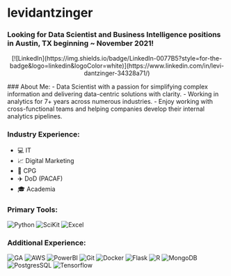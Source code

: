 # levidantzinger
### Looking for Data Scientist and Business Intelligence positions in Austin, TX beginning ~ November 2021!
<p align="center">
  [![LinkedIn](https://img.shields.io/badge/LinkedIn-0077B5?style=for-the-badge&logo=linkedin&logoColor=white)](https://www.linkedin.com/in/levi-dantzinger-34328a71/)
</p>
### About Me:
- Data Scientist with a passion for simplifying complex information and delivering data-centric solutions with clarity.
- Working in analytics for 7+ years across numerous industries.
- Enjoy working with cross-functional teams and helping companies develop their internal analytics pipelines.

### Industry Experience:
- :computer: IT
- :chart_with_upwards_trend: Digital Marketing
- :gift: CPG
- :airplane: DoD (PACAF)
- :mortar_board: Academia


### Primary Tools:
![Python](https://img.shields.io/badge/Python-FFD43B?style=for-the-badge&logo=python&logoColor=darkgreen) ![SciKit](https://img.shields.io/badge/scikit_learn-F7931E?style=for-the-badge&logo=scikit-learn&logoColor=white) ![Excel](https://img.shields.io/badge/Microsoft_Excel-217346?style=for-the-badge&logo=microsoft-excel&logoColor=white)

### Additional Experience:
![GA](https://img.shields.io/badge/Google%20Analytics-E37400?style=for-the-badge&logo=google%20analytics&logoColor=white) ![AWS](https://img.shields.io/badge/Amazon_AWS-232F3E?style=for-the-badge&logo=amazon-aws&logoColor=white) ![PowerBI](https://img.shields.io/badge/PowerBI-F2C811?style=for-the-badge&logo=Power%20BI&logoColor=white) ![Git](https://img.shields.io/badge/Git-F05032?style=for-the-badge&logo=git&logoColor=white) ![Docker](https://img.shields.io/badge/Docker-2CA5E0?style=for-the-badge&logo=docker&logoColor=white) ![Flask](https://img.shields.io/badge/Flask-000000?style=for-the-badge&logo=flask&logoColor=white) ![R](https://img.shields.io/badge/R-276DC3?style=for-the-badge&logo=r&logoColor=white) ![MongoDB](https://img.shields.io/badge/MongoDB-4EA94B?style=for-the-badge&logo=mongodb&logoColor=white) ![PostgresSQL](https://img.shields.io/badge/PostgreSQL-316192?style=for-the-badge&logo=postgresql&logoColor=white) ![Tensorflow](https://img.shields.io/badge/TensorFlow-FF6F00?style=for-the-badge&logo=TensorFlow&logoColor=white)
